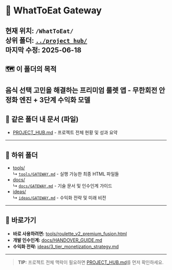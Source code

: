 # 🚪 WhatToEat Gateway
**현재 위치**: `/WhatToEat/`  
**상위 폴더**: [`../project_hub/`](../project_hub/)  
**마지막 수정**: 2025-06-18
---
## 🗺️ 이 폴더의 목적
음식 선택 고민을 해결하는 프리미엄 룰렛 앱 - 무한회전 안정화 엔진 + 3단계 수익화 모델
---
## 📄 같은 폴더 내 문서 (파일)
- [PROJECT_HUB.md](PROJECT_HUB.md) - 프로젝트 전체 현황 및 성과 요약
---
## 📂 하위 폴더
- [tools/](tools/)  
  ↳ [`tools/GATEWAY.md`](tools/GATEWAY.md) - 실행 가능한 최종 HTML 파일들
- [docs/](docs/)  
  ↳ [`docs/GATEWAY.md`](docs/GATEWAY.md) - 기술 문서 및 인수인계 가이드
- [ideas/](ideas/)  
  ↳ [`ideas/GATEWAY.md`](ideas/GATEWAY.md) - 수익화 전략 및 미래 비전
---
## 🎯 바로가기
- **바로 사용하려면:** [tools/roulette_v2_premium_fusion.html](tools/roulette_v2_premium_fusion.html)
- **개발 인수인계:** [docs/HANDOVER_GUIDE.md](docs/HANDOVER_GUIDE.md)
- **수익화 전략:** [ideas/3_tier_monetization_strategy.md](ideas/3_tier_monetization_strategy.md)
---
> **TIP:** 프로젝트 전체 맥락이 필요하면 [PROJECT_HUB.md](PROJECT_HUB.md)를 먼저 확인하세요.
